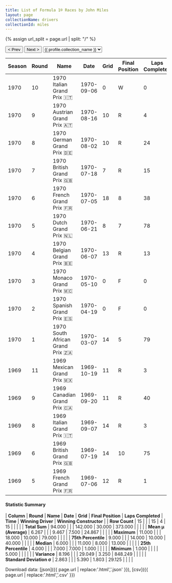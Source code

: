 ```yaml
---
title: List of Formula 1® Races by John Miles
layout: page
collectionName: drivers
collectionId: miles
---
```


{% assign url_split = page.url | split: "/" %}
<div id="collection-navigation">
<button onclick="selector.options[selector.selectedIndex-1].value && (window.location = selector.options[selector.selectedIndex-1].value);">&lt; Prev</button>
<button onclick="selector.options[selector.selectedIndex+1].value && (window.location = selector.options[selector.selectedIndex+1].value);">Next &gt;</button>
<select id="selector" onchange="this.options[this.selectedIndex].value && (window.location = this.options[this.selectedIndex].value);">
  {% for collectionId in site.data[page.collectionName].refs %}
    {% if collectionId == page.collectionId %}
      {% assign selected = "selected" %}
    {% else %}
      {% assign selected = "" %}
    {% endif %}
    {% assign profile = site.data[page.collectionName][collectionId].profile %}
    <option value="/f1/{{ page.collectionName }}/{{ collectionId }}/{{ url_split[4] }}" {{ selected }}>{{ profile.collection_name }}</option>
  {% endfor %}
</select>
</div>

| Season | Round | Name | Date | Grid | Final Position | Laps Completed | Time | Winning Driver | Winning Constructor |
|--|--|--|--|--|--|--|--|--|--|
| 1970 | 10 | 1970 Italian Grand Prix 🇮🇹 | 1970-09-06 | 0 | W | 0 |   | Clay Regazzoni 🇨🇭 | Ferrari 🇮🇹 |
| 1970 | 9 | 1970 Austrian Grand Prix 🇦🇹 | 1970-08-16 | 10 | R | 4 |   | Jacky Ickx 🇧🇪 | Ferrari 🇮🇹 |
| 1970 | 8 | 1970 German Grand Prix 🇩🇪 | 1970-08-02 | 10 | R | 24 |   | Jochen Rindt 🇦🇹 | Team Lotus 🇬🇧 |
| 1970 | 7 | 1970 British Grand Prix 🇬🇧 | 1970-07-18 | 7 | R | 15 |   | Jochen Rindt 🇦🇹 | Team Lotus 🇬🇧 |
| 1970 | 6 | 1970 French Grand Prix 🇫🇷 | 1970-07-05 | 18 | 8 | 38 | +2:47.17 | Jochen Rindt 🇦🇹 | Team Lotus 🇬🇧 |
| 1970 | 5 | 1970 Dutch Grand Prix 🇳🇱 | 1970-06-21 | 8 | 7 | 78 |   | Jochen Rindt 🇦🇹 | Team Lotus 🇬🇧 |
| 1970 | 4 | 1970 Belgian Grand Prix 🇧🇪 | 1970-06-07 | 13 | R | 13 |   | Pedro Rodríguez 🇲🇽 | BRM 🇬🇧 |
| 1970 | 3 | 1970 Monaco Grand Prix 🇲🇨 | 1970-05-10 | 0 | F | 0 |   | Jochen Rindt 🇦🇹 | Team Lotus 🇬🇧 |
| 1970 | 2 | 1970 Spanish Grand Prix 🇪🇸 | 1970-04-19 | 0 | F | 0 |   | Jackie Stewart 🇬🇧 | March 🇬🇧 |
| 1970 | 1 | 1970 South African Grand Prix 🇿🇦 | 1970-03-07 | 14 | 5 | 79 |   | Jack Brabham 🇦🇺 | Brabham 🇬🇧 |
| 1969 | 11 | 1969 Mexican Grand Prix 🇲🇽 | 1969-10-19 | 11 | R | 3 |   | Denny Hulme 🇳🇿 | McLaren-Ford 🇬🇧 |
| 1969 | 9 | 1969 Canadian Grand Prix 🇨🇦 | 1969-09-20 | 11 | R | 40 |   | Jacky Ickx 🇧🇪 | Brabham-Ford 🇬🇧 |
| 1969 | 8 | 1969 Italian Grand Prix 🇮🇹 | 1969-09-07 | 14 | R | 3 |   | Jackie Stewart 🇬🇧 | Matra-Ford 🇫🇷 |
| 1969 | 6 | 1969 British Grand Prix 🇬🇧 | 1969-07-19 | 14 | 10 | 75 |   | Jackie Stewart 🇬🇧 | Matra-Ford 🇫🇷 |
| 1969 | 5 | 1969 French Grand Prix 🇫🇷 | 1969-07-06 | 12 | R | 1 |   | Jackie Stewart 🇬🇧 | Matra-Ford 🇫🇷 |

#### Statistic Summary

| **Column** | **Round** | **Name** | **Date** | **Grid** | **Final Position** | **Laps Completed** | **Time** | **Winning Driver** | **Winning Constructor** |
| **Row Count** | 15 |  |  | 15 | 4 | 15 |  |  |  |
| **Total Sum** | 94.000 |  |  | 142.000 | 30.000 | 373.000 |  |  |  |
| **Mean μ (Average)** | 6.267 |  |  | 9.467 | 7.500 | 24.867 |  |  |  |
| **Maximum** | 11.000 |  |  | 18.000 | 10.000 | 79.000 |  |  |  |
| **75th Percentile** | 9.000 |  |  | 14.000 | 10.000 | 40.000 |  |  |  |
| **Median** | 6.000 |  |  | 11.000 | 8.000 | 13.000 |  |  |  |
| **25th Percentile** | 4.000 |  |  | 7.000 | 7.000 | 1.000 |  |  |  |
| **Minimum** | 1.000 |  |  |  | 5.000 |  |  |  |  |
| **Variance** | 8.196 |  |  | 29.049 | 3.250 | 848.249 |  |  |  |
| **Standard Deviation σ** | 2.863 |  |  | 5.390 | 1.803 | 29.125 |  |  |  |

Download data: [json]({{ page.url | replace:'.html','.json' }}), [csv]({{ page.url | replace:'.html','.csv' }})
